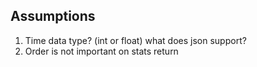 ## Assumptions

1. Time data type? (int or float) what does json support?
2. Order is not important on stats return